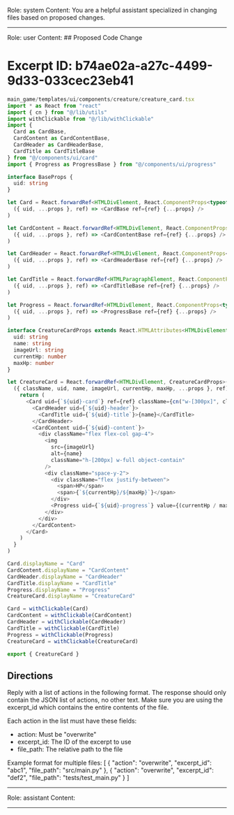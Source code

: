 Role: system
Content: You are a helpful assistant specialized in changing files based on proposed changes.
__________________
Role: user
Content: ## Proposed Code Change
# Excerpt ID: b74ae02a-a27c-4499-9d33-033cec23eb41
```typescript
main_game/templates/ui/components/creature/creature_card.tsx
import * as React from "react"
import { cn } from "@/lib/utils"
import withClickable from "@/lib/withClickable"
import { 
  Card as CardBase, 
  CardContent as CardContentBase,
  CardHeader as CardHeaderBase,
  CardTitle as CardTitleBase 
} from "@/components/ui/card"
import { Progress as ProgressBase } from "@/components/ui/progress"

interface BaseProps {
  uid: string
}

let Card = React.forwardRef<HTMLDivElement, React.ComponentProps<typeof CardBase> & BaseProps>(
  ({ uid, ...props }, ref) => <CardBase ref={ref} {...props} />
)

let CardContent = React.forwardRef<HTMLDivElement, React.ComponentProps<typeof CardContentBase> & BaseProps>(
  ({ uid, ...props }, ref) => <CardContentBase ref={ref} {...props} />
)

let CardHeader = React.forwardRef<HTMLDivElement, React.ComponentProps<typeof CardHeaderBase> & BaseProps>(
  ({ uid, ...props }, ref) => <CardHeaderBase ref={ref} {...props} />
)

let CardTitle = React.forwardRef<HTMLParagraphElement, React.ComponentProps<typeof CardTitleBase> & BaseProps>(
  ({ uid, ...props }, ref) => <CardTitleBase ref={ref} {...props} />
)

let Progress = React.forwardRef<HTMLDivElement, React.ComponentProps<typeof ProgressBase> & BaseProps>(
  ({ uid, ...props }, ref) => <ProgressBase ref={ref} {...props} />
)

interface CreatureCardProps extends React.HTMLAttributes<HTMLDivElement> {
  uid: string
  name: string
  imageUrl: string
  currentHp: number
  maxHp: number
}

let CreatureCard = React.forwardRef<HTMLDivElement, CreatureCardProps>(
  ({ className, uid, name, imageUrl, currentHp, maxHp, ...props }, ref) => {
    return (
      <Card uid={`${uid}-card`} ref={ref} className={cn("w-[300px]", className)} {...props}>
        <CardHeader uid={`${uid}-header`}>
          <CardTitle uid={`${uid}-title`}>{name}</CardTitle>
        </CardHeader>
        <CardContent uid={`${uid}-content`}>
          <div className="flex flex-col gap-4">
            <img
              src={imageUrl}
              alt={name}
              className="h-[200px] w-full object-contain"
            />
            <div className="space-y-2">
              <div className="flex justify-between">
                <span>HP</span>
                <span>{`${currentHp}/${maxHp}`}</span>
              </div>
              <Progress uid={`${uid}-progress`} value={(currentHp / maxHp) * 100} />
            </div>
          </div>
        </CardContent>
      </Card>
    )
  }
)

Card.displayName = "Card"
CardContent.displayName = "CardContent"
CardHeader.displayName = "CardHeader"
CardTitle.displayName = "CardTitle"
Progress.displayName = "Progress"
CreatureCard.displayName = "CreatureCard"

Card = withClickable(Card)
CardContent = withClickable(CardContent)
CardHeader = withClickable(CardHeader)
CardTitle = withClickable(CardTitle)
Progress = withClickable(Progress)
CreatureCard = withClickable(CreatureCard)

export { CreatureCard }
```

## Directions
Reply with a list of actions in the following format. The response should only contain the JSON list of actions, no other text.
Make sure you are using the excerpt_id which contains the entire contents of the file.

Each action in the list must have these fields:
- action: Must be "overwrite"
- excerpt_id: The ID of the excerpt to use
- file_path: The relative path to the file

Example format for multiple files:
[
    {
        "action": "overwrite",
        "excerpt_id": "abc1",
        "file_path": "src/main.py"
    },
    {
        "action": "overwrite",
        "excerpt_id": "def2",
        "file_path": "tests/test_main.py"
    }
]
__________________
Role: assistant
Content: 
__________________
